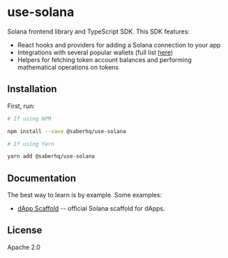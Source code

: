 # use-solana

Solana frontend library and TypeScript SDK. This SDK features:

- React hooks and providers for adding a Solana connection to your app
- Integrations with several popular wallets (full list [here](https://github.com/saber-hq/use-solana/blob/master/packages/use-solana/src/providers.tsx))
- Helpers for fetching token account balances and performing mathematical operations on tokens

## Installation

First, run:

```bash
# If using NPM

npm install --save @saberhq/use-solana

# If using Yarn

yarn add @saberhq/use-solana
```

## Documentation

The best way to learn is by example. Some examples:

- [dApp Scaffold](https://github.com/saber-hq/dapp-scaffold) -- official Solana scaffold for dApps.

## License

Apache 2.0
